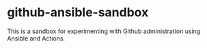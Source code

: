 # github-ansible-sandbox
This is a sandbox for experimenting with Github administration using Ansible and Actions.
